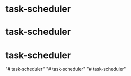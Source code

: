 # task-scheduler
# task-scheduler
# task-scheduler
"# task-scheduler" 
"# task-scheduler" 
"# task-scheduler" 
